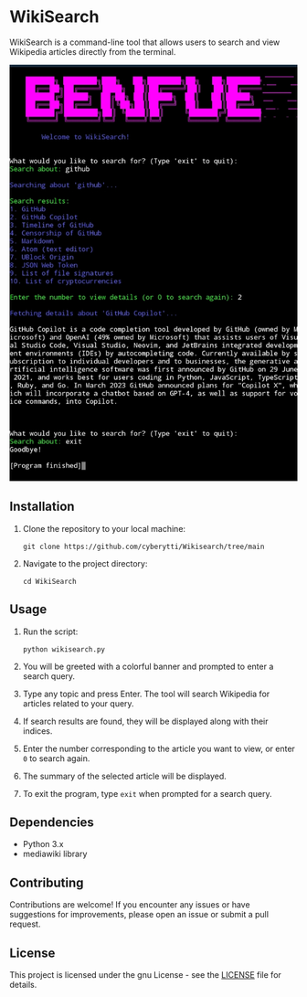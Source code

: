 # WikiSearch

WikiSearch is a command-line tool that allows users to search and view Wikipedia articles directly from the terminal.

![WikiSearch](https://github.com/cyberytti/Wikisearch/blob/main/IMG_20240321_135758.png)

## Installation

1. Clone the repository to your local machine:

    ```
    git clone https://github.com/cyberytti/Wikisearch/tree/main
    ```

2. Navigate to the project directory:

    ```
    cd WikiSearch
    ```


## Usage

1. Run the script:

    ```
    python wikisearch.py
    ```

2. You will be greeted with a colorful banner and prompted to enter a search query.

3. Type any topic and press Enter. The tool will search Wikipedia for articles related to your query.

4. If search results are found, they will be displayed along with their indices.

5. Enter the number corresponding to the article you want to view, or enter `0` to search again.

6. The summary of the selected article will be displayed.

7. To exit the program, type `exit` when prompted for a search query.

## Dependencies

- Python 3.x
- mediawiki library

## Contributing

Contributions are welcome! If you encounter any issues or have suggestions for improvements, please open an issue or submit a pull request.

## License

This project is licensed under the gnu License - see the [LICENSE](LICENSE) file for details.
